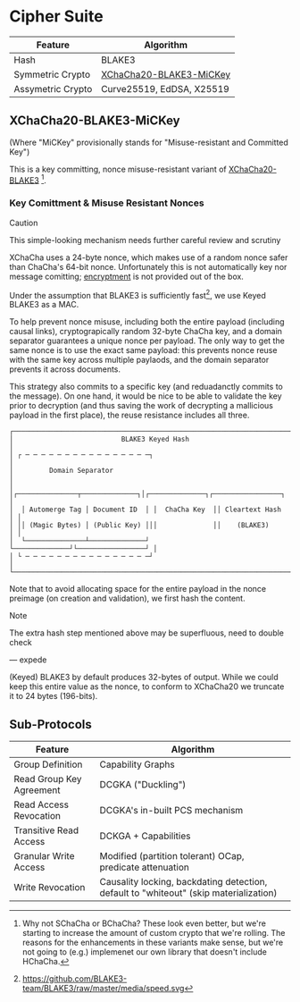 # Cipher Suite

| Feature           | Algorithm                 |
|-------------------|---------------------------|
| Hash              | BLAKE3                    |
| Symmetric Crypto  | [XChaCha20-BLAKE3-MiCKey] |
| Assymetric Crypto | Curve25519, EdDSA, X25519 |

## XChaCha20-BLAKE3-MiCKey
[XChaCha20-BLAKE3-MiCKey]: #xchacha20-blake3-mickey

(Where "MiCKey" provisionally stands for "Misuse-resistant and Committed Key")

This is a key committing, nonce misuse-resistant variant of [XChaCha20-BLAKE3] [^bchacha-note].

[^bchacha-note]: Why not SChaCha or BChaCha? These look even better, but we're starting to increase the amount of custom crypto that we're rolling. The reasons for the enhancements in these variants make sense, but we're not going to (e.g.) implemenet our own library that doesn't include HChaCha.

### Key Comittment & Misuse Resistant Nonces

> [!CAUTION]
> This simple-looking mechanism needs further careful review and scrutiny

XChaCha uses a 24-byte nonce, which makes use of a random nonce safer than ChaCha's 64-bit nonce. Unfortunately this is not automatically key nor message comitting; [encryptment] is not provided out of the box.

Under the assumption that BLAKE3 is sufficiently fast[^blake3-perf], we use Keyed BLAKE3 as a MAC.

[^blake3-perf]: https://github.com/BLAKE3-team/BLAKE3/raw/master/media/speed.svg

To help prevent nonce misuse, including both the entire payload (including causal links), cryptograpically random 32-byte ChaCha key, and a domain separator guarantees a unique nonce per payload. The only way to get the same nonce is to use the exact same payload: this prevents nonce reuse with the same key across multiple paylaods, and the domain separator prevents it across documents.

This strategy also commits to a specific key (and reduadanctly commits to the message). On one hand, it would be nice to be able to validate the key prior to decryption (and thus saving the work of decrypting a mallicious payload in the first place), the reuse resistance includes all three.

```
┌───────────────────────────────────────────────────────────────────────┐
│                           BLAKE3 Keyed Hash                           │
│ ┌ ─ ─ ─ ─ ─ ─ ─ ─ ─ ─ ─ ─ ─ ─ ─ ─┐                                    │
│         Domain Separator                                              │
│ │┌───────────────┬──────────────┐│┌──────────────┐┌─────────────────┐ │
│  │ Automerge Tag │ Document ID  │ │  ChaCha Key  ││ Cleartext Hash  │ │
│ ││ (Magic Bytes) │ (Public Key) │││              ││    (BLAKE3)     │ │
│  └───────────────┴──────────────┘ └──────────────┘└─────────────────┘ │
│ └ ─ ─ ─ ─ ─ ─ ─ ─ ─ ─ ─ ─ ─ ─ ─ ─┘                                    │
└───────────────────────────────────────────────────────────────────────┘
```

Note that to avoid allocating space for the entire payload in the nonce preimage (on creation and validation), we first hash the content.

> [!NOTE]
> The extra hash step mentioned above may be superfluous, need to double check
>
> — expede

(Keyed) BLAKE3 by default produces 32-bytes of output. While we could keep this entire value as the nonce, to conform to XChaCha20 we truncate it to 24 bytes (196-bits).

## Sub-Protocols

| Feature                  | Algorithm                                                                             |
|--------------------------|---------------------------------------------------------------------------------------|
| Group Definition         | Capability Graphs                                                                     |
| Read Group Key Agreement | DCGKA ("Duckling")                                                                    |
| Read Access Revocation   | DCGKA's in-built PCS mechanism                                                        |
| Transitive Read Access   | DCKGA + Capabilities                                                                  |
| Granular Write Access    | Modified (partition tolerant) OCap, predicate attenuation                             |
| Write Revocation         | Causality locking, backdating detection, default to "whiteout" (skip materialization) |

<!-- External Links -->
[encryptment]: https://eprint.iacr.org/2019/016.pdf
[XChaCha20-BLAKE3]: https://kerkour.com/chacha20-blake3#xchacha20-blake3

